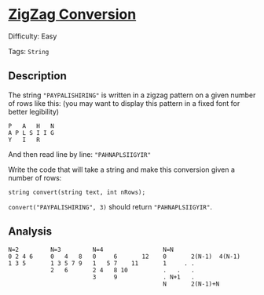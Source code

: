 # [ZigZag Conversion](https://leetcode.com/problems/zigzag-conversion/)

Difficulty: Easy

Tags: `String`

## Description
The string `"PAYPALISHIRING"` is written in a zigzag pattern on a given number of rows like this: (you may want to display this pattern in a fixed font for better legibility)

    P   A   H   N
    A P L S I I G
    Y   I   R

And then read line by line: `"PAHNAPLSIIGYIR"`

Write the code that will take a string and make this conversion given a number of rows:

    string convert(string text, int nRows);

`convert("PAYPALISHIRING", 3)` should return `"PAHNAPLSIIGYIR"`.


## Analysis
    
    N=2         N=3         N=4                 N=N
    0 2 4 6     0   4   8   0     6       12    0       2(N-1)  4(N-1)    
    1 3 5       1 3 5 7 9   1   5 7    11       1     . .
                2   6       2 4   8 10          .   .   .
                            3     9             . N+1   .
                                                N       2(N-1)+N



